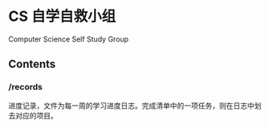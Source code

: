 # CS 自学自救小组
Computer Science Self Study Group

## Contents
### /records
进度记录，文件为每一周的学习进度日志。完成清单中的一项任务，则在日志中划去对应的项目。
